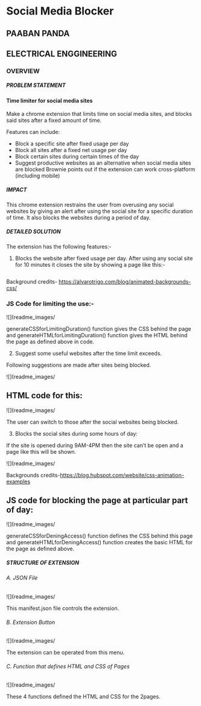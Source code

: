# Social Media Blocker
## PAABAN PANDA
## ELECTRICAL ENGGINEERING

### OVERVIEW

##### PROBLEM STATEMENT

#### Time limiter for social media sites
Make a chrome extension that limits time on social media sites, and blocks said sites after a fixed amount of time.

Features can include:
- Block a specific site after fixed usage per day
- Block all sites after a fixed net usage per day
- Block certain sites during certain times of the day
- Suggest productive websites as an alternative when social media sites are blocked
Brownie points out if the extension can work cross-platform (including
mobile)

##### IMPACT
This chrome extension restrains the user from overusing any social websites by giving an alert after using the social site for a specific duration of time. It also blocks the websites during a period of day.

##### DETAILED SOLUTION
The extension has the following features:-
1)	Blocks the website after fixed usage per day.
After using any social site for 10 minutes it closes the site by showing a page like this:-

![]()

Background credits- https://alvarotrigo.com/blog/animated-backgrounds-css/

### JS Code for limiting the use:-

![](readme_images/

generateCSSforLimitingDuration() function gives the CSS behind the page and generateHTMLforLimitingDuration() function gives the HTML behind the page as defined above in code.

2)	Suggest some useful websites after the time limit exceeds.

Following suggestions are made after sites being blocked.

![](readme_images/

## HTML code for this:

![](readme_images/

The user can switch to those after the social websites being blocked.


3)	Blocks the social sites during some hours of day:

If the site is opened during 9AM-4PM then the site can’t be open and a page like this will be shown.

![](readme_images/

Backgrounds credits-https://blog.hubspot.com/website/css-animation-examples

## JS code for blocking the page at particular part of day:

![](readme_images/

generateCSSforDeningAccess() function defines the CSS behind this page and generateHTMLforDeningAccess() function creates the basic HTML for the page as defined above.


##### STRUCTURE OF EXTENSION

###### A.	JSON File

![](readme_images/

This manifest.json file controls the extension.


######	B.	Extension Button

![](readme_images/

The extension can be operated from this menu.

######	C.	Function that defines HTML and CSS of Pages

![](readme_images/

These 4 functions defined the HTML and CSS for the 2pages.




